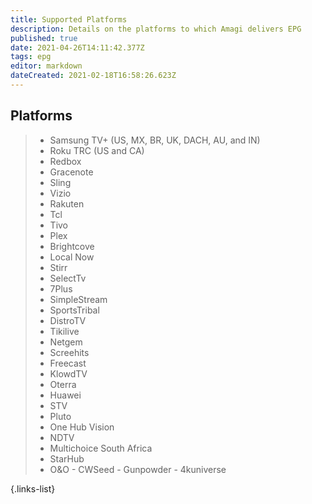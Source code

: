 ```yaml
---
title: Supported Platforms
description: Details on the platforms to which Amagi delivers EPG
published: true
date: 2021-04-26T14:11:42.377Z
tags: epg
editor: markdown
dateCreated: 2021-02-18T16:58:26.623Z
---
```


## Platforms

> - Samsung TV+ (US, MX, BR, UK, DACH, AU, and IN)
> - Roku TRC (US and CA)
> - Redbox
> - Gracenote
> - Sling
> - Vizio
> - Rakuten
> - Tcl
> - Tivo
> - Plex
> - Brightcove
> - Local Now
> - Stirr
> - SelectTv
> - 7Plus
> - SimpleStream
> - SportsTribal
> - DistroTV
> - Tikilive
> - Netgem
> - Screehits
> - Freecast
> - KlowdTV
> - Oterra
> - Huawei
> - STV
> - Pluto
> - One Hub Vision
> - NDTV
> - Multichoice South Africa
> - StarHub
> - O&O 
		- CWSeed
    - Gunpowder
    - 4kuniverse
    
{.links-list}